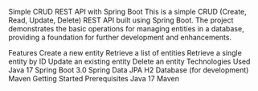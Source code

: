 Simple CRUD REST API with Spring Boot
This is a simple CRUD (Create, Read, Update, Delete) REST API built using Spring Boot. The project demonstrates the basic operations for managing entities in a database, providing a foundation for further development and enhancements.

Features
Create a new entity
Retrieve a list of entities
Retrieve a single entity by ID
Update an existing entity
Delete an entity
Technologies Used
Java 17
Spring Boot 3.0
Spring Data JPA
H2 Database (for development)
Maven
Getting Started
Prerequisites
Java 17
Maven
